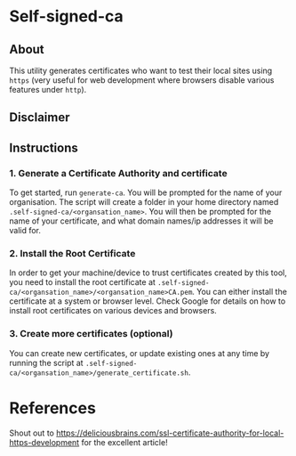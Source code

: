 # Self-signed-ca

## About

This utility generates certificates who want to test their local sites using `https` (very useful for web development where browsers disable various features under `http`).

## Disclaimer

## Instructions

### 1. Generate a Certificate Authority and certificate

To get started, run `generate-ca`.  You will be prompted for the name of your organisation.  The script will create a folder in your home directory named `.self-signed-ca/<organsation_name>`.  You will then be prompted for the name of your certificate, and what domain names/ip addresses it will be valid for.

### 2. Install the Root Certificate

In order to get your machine/device to trust certificates created by this tool, you need to install the root certificate at `.self-signed-ca/<organsation_name>/<organsation_name>CA.pem`.  You can either install the certificate at a system or browser level.  Check Google for details on how to install root certificates on various devices and browsers.

### 3. Create more certificates (optional)

You can create new certificates, or update existing ones at any time by running the script at `.self-signed-ca/<organsation_name>/generate_certificate.sh`.


# References

Shout out to https://deliciousbrains.com/ssl-certificate-authority-for-local-https-development for the excellent article!